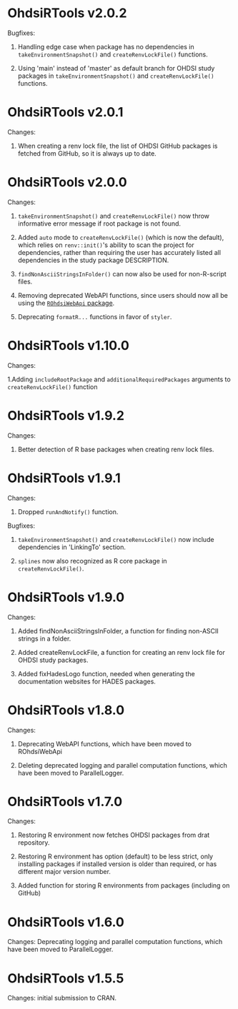 OhdsiRTools v2.0.2
==================

Bugfixes:

1. Handling edge case when package has no dependencies in `takeEnvironmentSnapshot()` and `createRenvLockFile()` functions.

2. Using 'main' instead of 'master' as default branch for OHDSI study packages in `takeEnvironmentSnapshot()` and `createRenvLockFile()` functions.


OhdsiRTools v2.0.1
==================

Changes:

1. When creating a renv lock file, the list of OHDSI GitHub packages is fetched from GitHub, so it is always up to date.


OhdsiRTools v2.0.0
==================

Changes:

1. `takeEnvironmentSnapshot()` and `createRenvLockFile()` now throw informative error message if root package is not found.

2. Added `auto` mode to `createRenvLockFile()` (which is now the default), which relies on `renv::init()`'s ability to scan the project for dependencies, rather than requiring the user has accurately listed all dependencies in the study package DESCRIPTION.

3. `findNonAsciiStringsInFolder()` can now also be used for non-R-script files.

4. Removing deprecated WebAPI functions, since users should now all be using the [`ROhdsiWebApi` package](https://ohdsi.github.io/ROhdsiWebApi/).

5. Deprecating `formatR...` functions in favor of `styler`.


OhdsiRTools v1.10.0
===================

Changes:

1.Adding `includeRootPackage` and `additionalRequiredPackages` arguments to `createRenvLockFile()` function


OhdsiRTools v1.9.2
==================

Changes:

1. Better detection of R base packages when creating renv lock files.


OhdsiRTools v1.9.1
==================

Changes:

1. Dropped `runAndNotify()` function.

Bugfixes:

1. `takeEnvironmentSnapshot()` and `createRenvLockFile()` now include dependencies in 'LinkingTo' section.

2. `splines` now also recognized as R core package in `createRenvLockFile()`.



OhdsiRTools v1.9.0
==================

Changes:

1. Added findNonAsciiStringsInFolder, a function for finding non-ASCII strings in a folder.

2. Added createRenvLockFile, a function for creating an renv lock file for OHDSI study packages.

3. Added fixHadesLogo function, needed when generating the documentation websites for HADES packages.


OhdsiRTools v1.8.0
==================

Changes: 

1. Deprecating WebAPI functions, which have been moved to ROhdsiWebApi

2. Deleting deprecated logging and parallel computation functions, which have been moved to ParallelLogger.


OhdsiRTools v1.7.0
==================

Changes: 

1. Restoring R environment now fetches OHDSI packages from drat repository. 

2. Restoring R environment has option (default) to be less strict, only installing packages if installed version is older than required, or has different major version number.

2. Added function for storing R environments from packages (including on GitHub)


OhdsiRTools v1.6.0
==================

Changes: Deprecating logging and parallel computation functions, which have been moved to ParallelLogger.


OhdsiRTools v1.5.5
==================

Changes: initial submission to CRAN.
